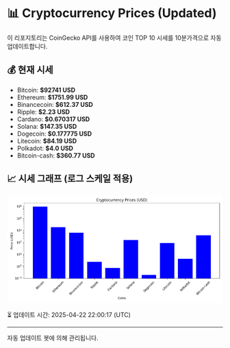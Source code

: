 
# 📊 Cryptocurrency Prices (Updated)

이 리포지토리는 CoinGecko API를 사용하여 코인 TOP 10 시세를 10분가격으로 자동 업데이트합니다.

## 💰 현재 시세
- Bitcoin: **$92741 USD**
- Ethereum: **$1751.99 USD**
- Binancecoin: **$612.37 USD**
- Ripple: **$2.23 USD**
- Cardano: **$0.670317 USD**
- Solana: **$147.35 USD**
- Dogecoin: **$0.177775 USD**
- Litecoin: **$84.19 USD**
- Polkadot: **$4.0 USD**
- Bitcoin-cash: **$360.77 USD**

## 📈 시세 그래프 (로그 스케일 적용)
![Crypto Prices](crypto_prices.png)

⏳ 업데이트 시간: 2025-04-22 22:00:17 (UTC)

---
자동 업데이트 봇에 의해 관리됩니다.
